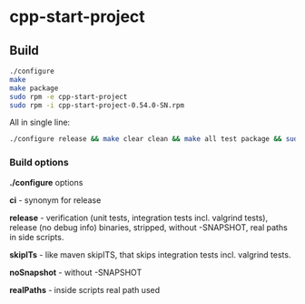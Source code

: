 # cpp-start-project

## Build

```sh
./configure
make
make package
sudo rpm -e cpp-start-project
sudo rpm -i cpp-start-project-0.54.0-SN.rpm
```

All in single line:

```sh
./configure release && make clear clean && make all test package && sudo rpm -e cpp-start-project && sudo rpm -i cpp-start-project-0.54.0.x86_64.rpm
```

### Build options

**./configure** options

**ci** - synonym for release

**release** -
    verification (unit tests, integration tests incl. valgrind tests), release (no debug info) binaries, stripped, without 
    -SNAPSHOT, real paths in side scripts.

**skipITs** - like maven skipITS, that skips integration tests incl. valgrind tests.

**noSnapshot** - without -SNAPSHOT

**realPaths** - inside scripts real path used
